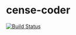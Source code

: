 # cense-coder

[![Build Status](https://travis-ci.org/felixgontier/cense-coder.svg?branch=master)](https://travis-ci.org/felixgontier/cense-coder)
